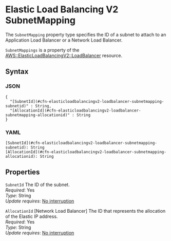 # Elastic Load Balancing V2 SubnetMapping<a name="aws-properties-elasticloadbalancingv2-loadbalancer-subnetmapping"></a>

<a name="aws-properties-elasticloadbalancingv2-loadbalancer-subnetmapping-description"></a>The `SubnetMapping` property type specifies the ID of a subnet to attach to an Application Load Balancer or a Network Load Balancer\.

<a name="aws-properties-elasticloadbalancingv2-loadbalancer-subnetmapping-inheritance"></a> `SubnetMappings` is a property of the [AWS::ElasticLoadBalancingV2::LoadBalancer](aws-resource-elasticloadbalancingv2-loadbalancer.md) resource\. 

## Syntax<a name="w2922ab1c21c10d120c27c20b7"></a>

### JSON<a name="aws-properties-elasticloadbalancingv2-loadbalancer-subnetmapping-syntax.json"></a>

```
{
  "[SubnetId](#cfn-elasticloadbalancingv2-loadbalancer-subnetmapping-subnetid)" : String,
  "[AllocationId](#cfn-elasticloadbalancingv2-loadbalancer-subnetmapping-allocationid)" : String
}
```

### YAML<a name="aws-properties-elasticloadbalancingv2-loadbalancer-subnetmapping-syntax.yaml"></a>

```
[SubnetId](#cfn-elasticloadbalancingv2-loadbalancer-subnetmapping-subnetid): String
[AllocationId](#cfn-elasticloadbalancingv2-loadbalancer-subnetmapping-allocationid): String
```

## Properties<a name="w2922ab1c21c10d120c27c20b9"></a>

`SubnetId`  <a name="cfn-elasticloadbalancingv2-loadbalancer-subnetmapping-subnetid"></a>
The ID of the subnet\.  
*Required*: Yes  
*Type*: String  
*Update requires*: [No interruption](using-cfn-updating-stacks-update-behaviors.md#update-no-interrupt)

`AllocationId`  <a name="cfn-elasticloadbalancingv2-loadbalancer-subnetmapping-allocationid"></a>
\[Network Load Balancer\] The ID that represents the allocation of the Elastic IP address\.  
*Required*: Yes  
*Type*: String  
*Update requires*: [No interruption](using-cfn-updating-stacks-update-behaviors.md#update-no-interrupt)